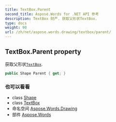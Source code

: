 ```yaml
---
title: TextBox.Parent
second_title: Aspose.Words for .NET API 参考
description: TextBox 财产. 获取父形状TextBox.
type: docs
weight: 90
url: /zh/net/aspose.words.drawing/textbox/parent/
---
```

## TextBox.Parent property

获取父形状[`TextBox`](../).

```csharp
public Shape Parent { get; }
```

### 也可以看看

* class [Shape](../../shape/)
* class [TextBox](../)
* 命名空间 [Aspose.Words.Drawing](../../textbox/)
* 部件 [Aspose.Words](../../../)


